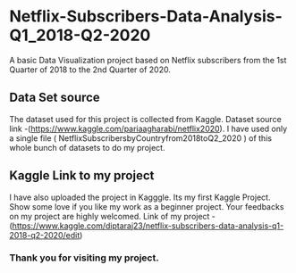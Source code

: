 # Netflix-Subscribers-Data-Analysis-Q1_2018-Q2-2020
A basic Data Visualization project based on Netflix subscribers from the 1st Quarter of 2018 to the 2nd Quarter of 2020. 
## Data Set source
The dataset used for this project is collected from Kaggle. Dataset source link -(https://www.kaggle.com/pariaagharabi/netflix2020). I have used only a single file ( NetflixSubscribersbyCountryfrom2018toQ2_2020 ) of this whole bunch of datasets to do my project.
## Kaggle Link to my project
I have also uploaded the project in Kagggle. Its my first Kaggle Project. Show some love if you like my work as a beginner project. Your feedbacks on my project are highly welcomed. Link of my project -(https://www.kaggle.com/diptaraj23/netflix-subscribers-data-analysis-q1-2018-q2-2020/edit)

### Thank you for visiting my project.
